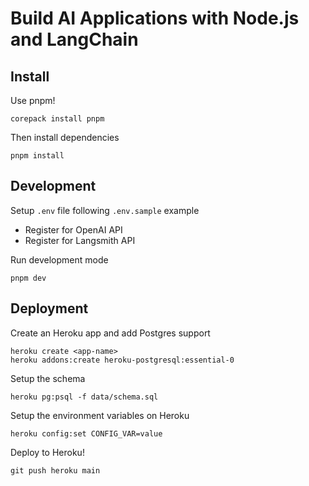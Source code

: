 # Build AI Applications with Node.js and LangChain

## Install

Use pnpm!

```shell
corepack install pnpm
```

Then install dependencies

```shell
pnpm install
```

## Development

Setup `.env` file following `.env.sample` example

- Register for OpenAI API
- Register for Langsmith API

Run development mode

```shell
pnpm dev
```

## Deployment

Create an Heroku app and add Postgres support

```shell
heroku create <app-name>
heroku addons:create heroku-postgresql:essential-0
```

Setup the schema

```shell
heroku pg:psql -f data/schema.sql
```

Setup the environment variables on Heroku

```shell
heroku config:set CONFIG_VAR=value
```

Deploy to Heroku!

```shell
git push heroku main
```
